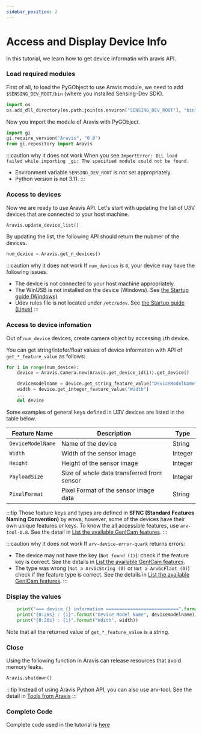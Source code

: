 ```yaml
---
sidebar_position: 2
---
```


# Access and Display Device Info

In this tutorial, we learn how to get device informatin with aravis API.

### Load required modules

First of all, to load the PyGObject to use Aravis module, we need to add `$SENSING_DEV_ROOT/bin` (where you installed Sensing-Dev SDK).

```python
import os
os.add_dll_directory(os.path.join(os.environ["SENSING_DEV_ROOT"], "bin"))
```

Now you import the module of Aravis with PyGObject.

```python
import gi
gi.require_version("Aravis", "0.8")
from gi.repository import Aravis
```

:::caution why it does not work
When you see `ImportError: DLL load failed while importing _gi: The specified module could not be found.`
* Environment variable `SENSING_DEV_ROOT` is not set appropriately.
* Python version is not 3.11.
:::

### Access to devices

Now we are ready to use Aravis API. Let's start with updating the list of U3V devices that are connected to your host machine.

```python
Aravis.update_device_list()
```

By updating the list, the following API should return the nubmer of the devices.

```python
num_device = Aravis.get_n_devices()
```

:::caution why it does not work
If `num_devices` is `0`, your device may have the following issues.
* The device is not connected to your host machine appropriately.
* The WinUSB is not installed on the device (Windows). See [the Startup guide (Windows)](../startup-guide/windows.mdx)
* Udev rules file is not located under `/etc/udev`. See [the Startup guide (Linux)](../startup-guide/linux.mdx)
:::

### Access to device infomation

Out of `num_device` devices, create camera object by accessing `i`th device.

You can get string/intefer/float values of device information with API of `get_*_feature_value` as follows:

```python
for i in range(num_device):
    device = Aravis.Camera.new(Aravis.get_device_id(i)).get_device()

    devicemodelname = device.get_string_feature_value("DeviceModelName")
    width = device.get_integer_feature_value("Width")
    ...
    del device
```

Some examples of general keys defined in U3V devices are listed in the table below.

| Feature Name | Description | Type |
| --------   | ------- | ------- |
| `DeviceModelName` | Name of the device | String |
| `Width` | Width of the sensor image | Integer | 
| `Height` | Height of the sensor image | Integer |
| `PayloadSize` | Size of whole data transferred from sensor | Integer |
| `PixelFormat` | Pixel Format of the sensor image data | String |

:::tip
Those feature keys and types are defined in **SFNC (Standard Features Naming Convention)** by emva; however, some of the devices have their own unique features or keys. To know the all accessible features, use `arv-tool-0.8`. See the detail in [List the available GenICam features](../external/aravis/arv-tools#list-the-available-genicam-features).
:::

:::caution why it does not work
If `arv-device-error-quark` returns errors:
* The device may not have the key (`Not found (1)`): check if the feature key is correct. See the details in  [List the available GenICam features](../external/aravis/arv-tools#list-the-available-genicam-features).
* The type was wrong (`Not a ArvGcString (0)` or `Not a ArvGcFlaot (0)`) check if the feature type is correct. See the details in  [List the available GenICam features](../external/aravis/arv-tools#list-the-available-genicam-features).
:::

### Display the values

```python
    print("=== device {} information ===========================".format(i))
    print("{0:20s} : {1}".format("Device Model Name", devicemodelname))
    print("{0:20s} : {1}".format("Wdith", width))
```

Note that all the returned value of `get_*_feature_value` is a string.

### Close 

Using the following function in Aravis can release resources that avoid memory leaks.

```python
Aravis.shutdown()
```


:::tip
Instead of using Aravis Python API, you can also use arv-tool. See the detail in [Tools from Aravis](../external/aravis/arv-tools.md)
:::

### Complete Code

Complete code used in the tutorial is [here](https://github.com/Sensing-Dev/tutorials/blob/main/python/tutorial0_get_device_info.py)
